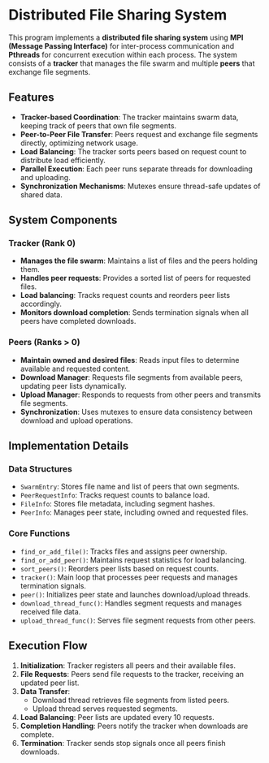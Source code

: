 # Distributed File Sharing System

This program implements a **distributed file sharing system** using **MPI (Message Passing Interface)** for inter-process communication and **Pthreads** for concurrent execution within each process. The system consists of a **tracker** that manages the file swarm and multiple **peers** that exchange file segments.

## Features

- **Tracker-based Coordination**: The tracker maintains swarm data, keeping track of peers that own file segments.
- **Peer-to-Peer File Transfer**: Peers request and exchange file segments directly, optimizing network usage.
- **Load Balancing**: The tracker sorts peers based on request count to distribute load efficiently.
- **Parallel Execution**: Each peer runs separate threads for downloading and uploading.
- **Synchronization Mechanisms**: Mutexes ensure thread-safe updates of shared data.

## System Components

### **Tracker (Rank 0)**
- **Manages the file swarm**: Maintains a list of files and the peers holding them.
- **Handles peer requests**: Provides a sorted list of peers for requested files.
- **Load balancing**: Tracks request counts and reorders peer lists accordingly.
- **Monitors download completion**: Sends termination signals when all peers have completed downloads.

### **Peers (Ranks > 0)**
- **Maintain owned and desired files**: Reads input files to determine available and requested content.
- **Download Manager**: Requests file segments from available peers, updating peer lists dynamically.
- **Upload Manager**: Responds to requests from other peers and transmits file segments.
- **Synchronization**: Uses mutexes to ensure data consistency between download and upload operations.

## Implementation Details

### **Data Structures**
- `SwarmEntry`: Stores file name and list of peers that own segments.
- `PeerRequestInfo`: Tracks request counts to balance load.
- `FileInfo`: Stores file metadata, including segment hashes.
- `PeerInfo`: Manages peer state, including owned and requested files.

### **Core Functions**
- `find_or_add_file()`: Tracks files and assigns peer ownership.
- `find_or_add_peer()`: Maintains request statistics for load balancing.
- `sort_peers()`: Reorders peer lists based on request counts.
- `tracker()`: Main loop that processes peer requests and manages termination signals.
- `peer()`: Initializes peer state and launches download/upload threads.
- `download_thread_func()`: Handles segment requests and manages received file data.
- `upload_thread_func()`: Serves file segment requests from other peers.

## Execution Flow
1. **Initialization**: Tracker registers all peers and their available files.
2. **File Requests**: Peers send file requests to the tracker, receiving an updated peer list.
3. **Data Transfer**:
   - Download thread retrieves file segments from listed peers.
   - Upload thread serves requested segments.
4. **Load Balancing**: Peer lists are updated every 10 requests.
5. **Completion Handling**: Peers notify the tracker when downloads are complete.
6. **Termination**: Tracker sends stop signals once all peers finish downloads.


